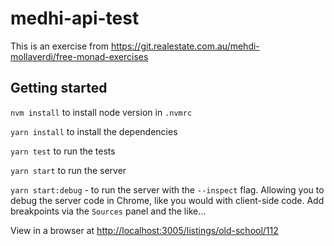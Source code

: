 # medhi-api-test

This is an exercise from <https://git.realestate.com.au/mehdi-mollaverdi/free-monad-exercises>

## Getting started

`nvm install` to install node version in `.nvmrc`

`yarn install` to install the dependencies

`yarn test` to run the tests

`yarn start` to run the server

`yarn start:debug` - to run the server with the `--inspect` flag. Allowing you to debug the server code in Chrome, like you would with client-side code. Add breakpoints via the `Sources` panel and the like...

View in a browser at <http://localhost:3005/listings/old-school/112>
